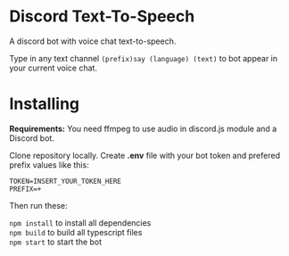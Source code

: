 # Discord Text-To-Speech

A discord bot with voice chat text-to-speech.

Type in any text channel `(prefix)say (language) (text)` to bot appear in your current voice chat.

# Installing

**Requirements:** You need ffmpeg to use audio in discord.js module and a Discord bot.

Clone repository locally. Create **.env** file with your bot token and prefered prefix values like this:
```env
TOKEN=INSERT_YOUR_TOKEN_HERE
PREFIX=+
```

Then run these:

`npm install` to install all dependencies<br>
`npm build` to build all typescript files<br>
`npm start` to start the bot
